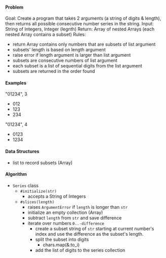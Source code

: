 #### Problem
Goal: Create a program that takes 2 arguments (a string of digits & length), then returns all possible consecutive number series in the string.
Input: String of Integers, Integer (legnth)
Return: Array of nested Arrays (each nested Array contains a subset)
Rules:
- return Array contains only numbers that are subsets of list argument
- subsets' length is based on length argument
- raise error if length argument is larger than list argument
- subsets are consecutive numbers of list argument
- each subset is a list of sequential digits from the list argument
- subsets are returned in the order found

#### Examples
"01234", 3
- 012
- 123
- 234

"01234", 4
- 0123
- 1234

#### Data Structures
- list to record subsets (Array)


#### Algorithm
- `Series` class
  - `#initialize(str)`
    - accepts a String of Integers
  - `#slices(length)`
    - raises `ArgumentError` if `length` is longer than `str`
    - initialize an empty collection (Array)
    - subtract `length` from `str` and save difference
    - iterate over numbers `0..-difference`
      - create a subset string of `str` starting at current number's index and use the difference as the subset's length.
      - split the subset into digits
        - chars.map(&:to_i)
      - add the list of digits to the series collection
